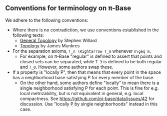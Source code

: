 ## Conventions for terminology on π-Base

We adhere to the following conventions:

- Where there is no contradiction, we use conventions established in the following texts:
  - [General Topology](https://mathscinet.ams.org/mathscinet-getitem?mr=2048350) by Stephen Willard
  - [Topology](https://mathscinet.ams.org/mathscinet-getitem?mr=3728284) by James Munkres
- For the separation axioms, `T_n \Rightarrow T_m` whenever `n\geq m`.
  - For example, on π-Base "regular" is defined to assert that points and closed sets can be separated, while 
    `T_3` is defined to be both regular and `T_0`. However, some authors swap these.
- If a property is "locally P", then that means that every point in the space has a neighborhood base
  satisfying P for every member of the base.
  - On the other hand, some authors define "locally" to mean there is a single neighborhood satisfying P
    for each point. This is fine for e.g. local metrizability, but is not equivalent in general, e.g.
    local compactness. See <https://github.com/pi-base/data/issues/42> for discussion. Use
    "locally P by single neighborhoods" instead in this case.
